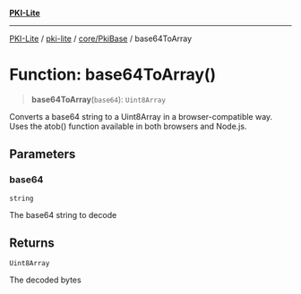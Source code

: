 [**PKI-Lite**](../../../../README.md)

---

[PKI-Lite](../../../../README.md) / [pki-lite](../../../README.md) / [core/PkiBase](../README.md) / base64ToArray

# Function: base64ToArray()

> **base64ToArray**(`base64`): `Uint8Array`

Converts a base64 string to a Uint8Array in a browser-compatible way.
Uses the atob() function available in both browsers and Node.js.

## Parameters

### base64

`string`

The base64 string to decode

## Returns

`Uint8Array`

The decoded bytes
